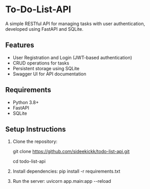 # To-Do-List-API

A simple RESTful API for managing tasks with user authentication, developed using FastAPI and SQLite.

## Features
- User Registration and Login (JWT-based authentication)
- CRUD operations for tasks
- Persistent storage using SQLite
- Swagger UI for API documentation

## Requirements
- Python 3.8+
- FastAPI
- SQLite

## Setup Instructions
1. Clone the repository:

   git clone https://github.com/sideekickk/todo-list-api.git


   cd todo-list-api

2. Install dependencies:                          pip install -r requirements.txt
3. Run the server:                                uvicorn app.main:app --reload


